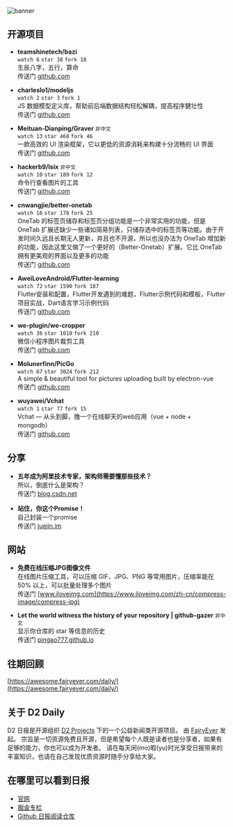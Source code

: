 ![banner](https://raw.githubusercontent.com/d2-projects/d2-daily/master/source/image/banner@2x.png)

## 开源项目

* **teamshinetech/bazi**   
`watch 6` `star 38` `fork 18`  
生辰八字，五行，算命  
传送门 [github.com](https://github.com/teamshinetech/bazi)

* **charleslo1/modeljs**   
`watch 2` `star 3` `fork 1`  
JS 数据模型定义库，帮助前后端数据结构轻松解耦，提高程序健壮性  
传送门 [github.com](https://github.com/charleslo1/modeljs)

* **Meituan-Dianping/Graver** `非中文`  
`watch 13` `star 468` `fork 46`  
一款高效的 UI 渲染框架，它以更低的资源消耗来构建十分流畅的 UI 界面  
传送门 [github.com](https://github.com/Meituan-Dianping/Graver)

* **hackerb9/lsix** `非中文`  
`watch 10` `star 189` `fork 12`  
命令行查看图片的工具  
传送门 [github.com](https://github.com/hackerb9/lsix)

* **cnwangjie/better-onetab**   
`watch 16` `star 178` `fork 25`  
OneTab 的标签页储存和标签页分组功能是一个非常实用的功能，但是 OneTab 扩展还缺少一些诸如简易列表，只储存选中的标签页等功能。由于开发时间久远且长期无人更新，并且也不开源，所以也没办法为 OneTab 增加新的功能，因此这里又做了一个更好的（Better-Onetab）扩展。它比 OneTab 拥有更美观的界面以及更多的功能  
传送门 [github.com](https://github.com/cnwangjie/better-onetab)

* **AweiLoveAndroid/Flutter-learning**   
`watch 72` `star 1590` `fork 187`  
Flutter安装和配置，Flutter开发遇到的难题，Flutter示例代码和模板，Flutter项目实战，Dart语言学习示例代码  
传送门 [github.com](https://github.com/AweiLoveAndroid/Flutter-learning)

* **we-plugin/we-cropper**   
`watch 36` `star 1010` `fork 210`  
微信小程序图片裁剪工具  
传送门 [github.com](https://github.com/we-plugin/we-cropper)

* **Molunerfinn/PicGo**   
`watch 67` `star 3024` `fork 212`  
A simple & beautiful tool for pictures uploading built by electron-vue  
传送门 [github.com](https://github.com/Molunerfinn/PicGo)

* **wuyawei/Vchat**   
`watch 1` `star 77` `fork 15`  
Vchat — 从头到脚，撸一个在线聊天的web应用（vue + node + mongodb）  
传送门 [github.com](https://github.com/wuyawei/Vchat)

## 分享

* **五年成为阿里技术专家，架构师需要懂那些技术？**   
所以，倒底什么是架构？  
传送门 [blog.csdn.net](https://blog.csdn.net/weixin_44175121/article/details/85251843)

* **站住，你这个Promise！**   
自己封装一个promise  
传送门 [juejin.im](https://juejin.im/post/5c179aad5188256d9832fb61)

## 网站

* **免费在线压缩JPG图像文件**   
在线图片压缩工具，可以压缩 GIF、JPG、PNG 等常用图片，压缩率能在 50% 以上，可以批量处理多个图片  
传送门 [www.iloveimg.com](https://www.iloveimg.com/zh-cn/compress-image/compress-jpg)

* **Let the world witness the history of your repository | github-gazer** `非中文`  
显示你仓库的 star 等信息的历史  
传送门 [pingao777.github.io](https://pingao777.github.io/github-gazer/?q=d2-projects/d2-admin)

## 往期回顾

[https://awesome.fairyever.com/daily/](https://awesome.fairyever.com/daily/)

## 关于 D2 Daily

D2 日报是开源组织 [D2 Projects](https://github.com/d2-projects) 下的一个公益新闻类开源项目。
由 [FairyEver](https://github.com/FairyEver) 发起。
宗旨是一切资源免费且开源，但是希望每个人既是读者也是分享者，如果有足够的能力，你也可以成为开发者。
请在每天闲(mo)暇(yu)时光享受日报带来的丰富知识，也请在自己发现优质资源时随手分享给大家。
## 在哪里可以看到日报

* [官网](https://awesome.fairyever.com/daily/)
* [掘金专栏](https://juejin.im/user/57a48b632e958a006691b946)
* [Github 日报阅读仓库](https://github.com/d2-projects/d2-daily)